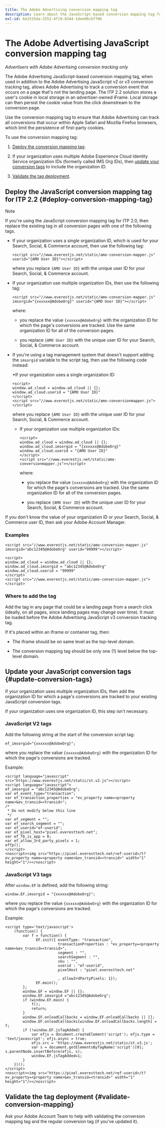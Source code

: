 ```yaml
---
title: The Adobe Advertising conversion mapping tag
description: Learn about the JavaScript-based conversion mapping tag for ITP 2.2, which allows Adobe Advertising to track a conversion event that occurs on a page that's not the landing page.
exl-id: 6e2515da-2552-4f19-8344-1dee96cbf706
---
```

# The Adobe Advertising JavaScript conversion mapping tag

*Advertisers with Adobe Advertising conversion tracking only*

The Adobe Advertising JavaScript-based conversion mapping tag, when used in addition to the Adobe Advertising JavaScript v2 or v3 conversion tracking tag, allows Adobe Advertising to track a conversion event that occurs on a page that's not the landing page. The ITP 2.2 solution stores a user's cookie in local storage in an advertiser-owned iFrame. Local storage can then persist the cookie value from the click downstream to the conversion page.

Use the conversion mapping tag to ensure that Adobe Advertising can track all conversions that occur within Apple Safari and Mozilla Firefox browsers, which limit the persistence of first-party cookies. <!-- For all requirements to track conversions from Safari, see "Track Conversions from Apple Safari Browsers." -->

To use the conversion mapping tag:

1. [Deploy the conversion mapping tag](#deploy-conversion-mapping-tag).

1. If your organization uses multiple Adobe Experience Cloud Identity Service organization IDs (formerly called IMS Org IDs), then [update your conversion tags](#update-conversion-tags) to include the organization ID.

1. [Validate the tag deployment](#validate-conversion-mapping).

## Deploy the JavaScript conversion mapping tag for ITP 2.2 {#deploy-conversion-mapping-tag}

>[!NOTE]
>
>If you're using the JavaScript conversion mapping tag for ITP 2.0, then replace the existing tag in all conversion pages with one of the following tags.<!-- any other instructions, too? Point them to the other page on Track Conversions from Safari...." -->

* If your organization uses a single organization ID, which is used for your Search, Social, & Commerce account, then use the following tag:

  `<script src="//www.everestjs.net/static/amo-conversion-mapper.js" userid="{AMO User ID}"></script>`
  
  where you replace `{AMO User ID}` with the unique user ID for your Search, Social, & Commerce account. 

* If your organization use multiple organization IDs, then use the following tag:

  `<script src="//www.everestjs.net/static/amo-conversion-mapper.js" imsorgid="{xxxxxx@AdobeOrg}" userid="{AMO User ID}"></script>`
  
  where:
  
  * you replace the value `{xxxxxx@AdobeOrg}` with the organization ID for which the page's conversions are tracked. Use the same organization ID for all of the conversion pages.
    
  * you replace `{AMO User ID}` with the unique user ID for your Search, Social, & Commerce account. 

* If you're using a tag management system that doesn't support adding the `imsorgid` variable to the script tag, then use the following code instead:

  *If your organization uses a single organization ID:

    ```
    <script>
    window.ad_cloud = window.ad_cloud || {};
    window.ad_cloud.userid = "{AMO User ID}"
    </script>
    <script src="//www.everestjs.net/static/amo-conversionmapper.js"></script>
    ```
    
    where you replace `{AMO User ID}` with the unique user ID for your Search, Social, & Commerce account. 

  * If your organization use multiple organization IDs:

    ```
    <script>
    window.ad_cloud = window.ad_cloud || {};
    window.ad_cloud.imsorgid = "{xxxxxx@AdobeOrg}"
    window.ad_cloud.userid = "{AMO User ID}"
    </script>
    <script src="//www.everestjs.net/static/amo-conversionmapper.js"></script>
    ```
    
    where:
  
    * you replace the value `{xxxxxx@AdobeOrg}` with the organization ID for which the page's conversions are tracked. Use the same organization ID for all of the conversion pages.
    
    * you replace `{AMO User ID}` with the unique user ID for your Search, Social, & Commerce account. 

If you don't know the value of your organization ID or your Search, Social, & Commerce user ID, then ask your Adobe Account Manager.

### Examples

```
<script src="//www.everestjs.net/static/amo-conversion-mapper.js" imsorgid="abc12345@AdobeOrg" userid="99999"></script>`
```

```
<script>
window.ad_cloud = window.ad_cloud || {};
window.ad_cloud.imsorgid = "abc12345@AdobeOrg"
window.ad_cloud.userid = "99999"
</script>
<script src="//www.everestjs.net/static/amo-conversion-mapper.js"></script>
```

### Where to add the tag

Add the tag in any page that could be a landing page from a search click (ideally, on all pages, since landing pages may change over time). It must be loaded before the Adobe Advertising JavaScript v3 conversion tracking tag.

If it's placed within an iframe or container tag, then:

* The iframe should be on same level as the top-level domain.

* The conversion mapping tag should be only one (1) level below the top-level domain.

## Update your JavaScript conversion tags {#update-conversion-tags}

If your organization uses multiple organization IDs, then add the organization ID for which a page's conversions are tracked to your existing JavaScript conversion tags.

If your organization uses one organization ID, this step isn't necessary.

### JavaScript V2 tags

Add the following string at the start of the conversion script tag:

`ef_imsorgid="{xxxxxx@AdobeOrg}";`

where you replace the value `{xxxxxx@AdobeOrg}` with the organization ID for which the page's conversions are tracked.

Example:

```
<script language="javascript" src="https://www.everestjs.net/static/st.v2.js"></script>
<script language="javascript">
ef_imsorgid = "abc12345@AdobeOrg";
var ef_event_type="transaction";
var ef_transaction_properties = "ev_property name=<property name>&ev_transid=<transid>";
/*
 * Do not modify below this line
 */
var ef_segment = "";
var ef_search_segment = "";
var ef_userid="ef-userid";
var ef_pixel_host="pixel.everesttech.net";
var ef_fb_is_app = 0;
var ef_allow_3rd_party_pixels = 1;
effp();
</script>
<noscript><img src="https://pixel.everesttech.net/<ef-userid>/t?ev_property name=<property name>&ev_transid=<transid>" width="1" height="1"/></noscript>
```

### JavaScript V3 tags

After `window.EF` is defined, add the following string:

`window.EF.imsorgid = "{xxxxxx@AdobeOrg}";`

where you replace the value `{xxxxxx@AdobeOrg}` with the organization ID for which the page's conversions are tracked.

Example:

```
<script type='text/javascript'>
    (function() {
        var f = function() {
              EF.init({ eventType: "transaction",
                        transactionProperties : "ev_property=<property name>&ev_transid=<transid>",
                        segment : "",
                        searchSegment : "",
                        sku : "",
                        userid : "ef-userid",
                        pixelHost : "pixel.everesttech.net"
                        
                        , allow3rdPartyPixels: 1});
              EF.main();
        };
        window.EF = window.EF || {};
        window.EF.imsorgid ="abc12345@AdobeOrg";
        if (window.EF.main) {
            f();
            return;
        }
        window.EF.onloadCallbacks = window.EF.onloadCallbacks || [];
        window.EF.onloadCallbacks[window.EF.onloadCallbacks.length] = f;
        if (!window.EF.jsTagAdded) {
            var efjs = document.createElement('script'); efjs.type = 'text/javascript'; efjs.async = true;
            efjs.src = 'https://www.everestjs.net/static/st.v3.js';
            var s = document.getElementsByTagName('script')[0]; s.parentNode.insertBefore(efjs, s);
            window.EF.jsTagAdded=1;
        }
    })();
</script>
<noscript><img src="https://pixel.everesttech.net/<ef-userid>/t?ev_property=<property name>&ev_transid=<transid>" width="1" height="1"/></noscript>
```

## Validate the tag deployment {#validate-conversion-mapping}

Ask your Adobe Account Team to help with validating the conversion mapping tag and the regular conversion tag (if you've updated it).
